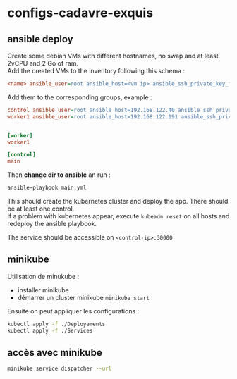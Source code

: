 # configs-cadavre-exquis

## ansible deploy
Create some debian VMs with different hostnames, no swap and at least 2vCPU and 2 Go of ram.  
Add the created VMs to the inventory following this schema : 
```ini
<name> ansible_user=root ansible_host=<vm ip> ansible_ssh_private_key_file=<private key file location>
```

Add them to the corresponding groups, example : 
```ini
control ansible_user=root ansible_host=192.168.122.40 ansible_ssh_private_key_file=~/.ssh/id_rsa
worker1 ansible_user=root ansible_host=192.168.122.191 ansible_ssh_private_key_file=~/.ssh/id_rsa


[worker]
worker1

[control]
main
```
Then **change dir to ansible** an run :
```bash
ansible-playbook main.yml 
```
This should create the kubernetes cluster and deploy the app. There should be at least one control.  
If a problem with kubernetes appear, execute `kubeadm reset` on all hosts and redeploy the ansible playbook.  

The service should be accessible on `<control-ip>:30000`

## minikube
Utilisation de minukube : 
- installer minikube 
- démarrer un cluster minikube `minikube start`

Ensuite on peut appliquer les configurations : 

```bash
kubectl apply -f ./Deployements
kubectl apply -f ./Services
```

## accès avec minikube 
```bash
minikube service dispatcher --url
```

